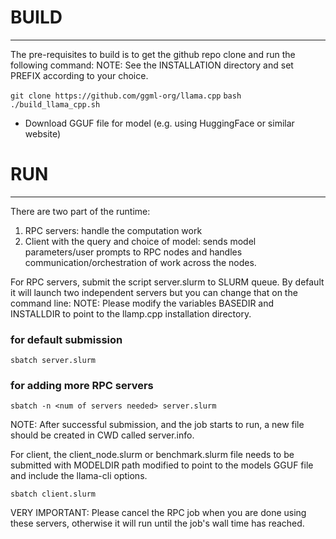 # BUILD
-------

The pre-requisites to build is to get the github repo clone and run the following command:
NOTE: See the INSTALLATION directory and set PREFIX according to your choice.

`git clone https://github.com/ggml-org/llama.cpp`
`bash ./build_llama_cpp.sh `
- Download GGUF file for model (e.g. using HuggingFace or similar website)

# RUN
------
There are two part of the runtime:
1. RPC servers: handle the computation work
2. Client with the query and choice of model: sends model parameters/user prompts to RPC nodes and handles communication/orchestration of work across the nodes.

For RPC servers, submit the script server.slurm to SLURM queue. By default it will launch two independent servers but you can change that on the command line:
NOTE: Please modify the variables BASEDIR and INSTALLDIR to point to the llamp.cpp installation directory.
### for default submission
`sbatch server.slurm`
### for adding more RPC servers
`sbatch -n <num of servers needed> server.slurm`

NOTE: After successful submission, and the job starts to run, a new file should be created in CWD called server.info.

For client, the client_node.slurm or benchmark.slurm file needs to be submitted with MODELDIR path modified to point to the models GGUF file and include the llama-cli options.

`sbatch client.slurm`

VERY IMPORTANT: Please cancel the RPC job when you are done using these servers, otherwise it will run until the job's wall time has reached.


